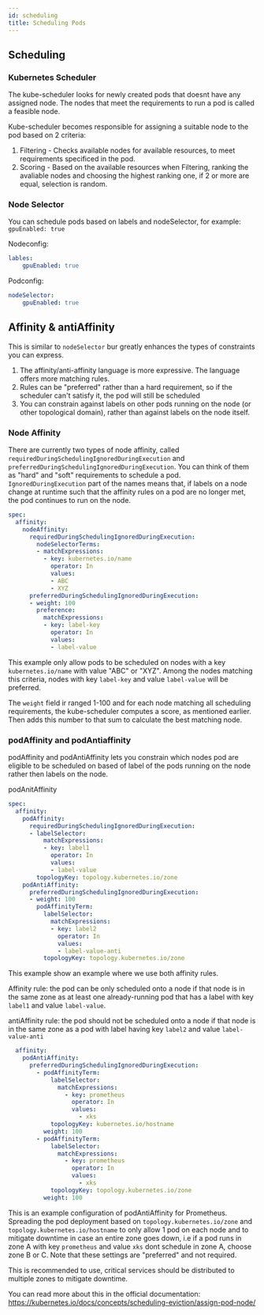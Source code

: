 ```yaml
---
id: scheduling
title: Scheduling Pods
---
```


## Scheduling

### Kubernetes Scheduler

The kube-scheduler looks for newly created pods that doesnt have any assigned node. The nodes that meet the requirements to run a pod is called a feasible node.

 Kube-scheduler becomes responsible for assigning a suitable node to the pod based on 2 criteria:

1. Filtering - Checks available nodes for available resources, to meet requirements specificed in the pod.
2. Scoring - Based on the available resources when Filtering, ranking the avaliable nodes and choosing the highest ranking one, if 2 or more are equal, selection is random.

### Node Selector

You can schedule pods based on labels and nodeSelector, for example: `gpuEnabled: true`

Nodeconfig:

```yaml
lables:
    gpuEnabled: true
```

Podconfig:

```yaml
nodeSelector:
    gpuEnabled: true
```

## Affinity & antiAffinity

This is similar to `nodeSelector` bur greatly enhances the types of constraints you can express.

1. The affinity/anti-affinity language is more expressive. The language offers more matching rules.
2. Rules can be "preferred" rather than a hard requirement, so if the scheduler can't satisfy it, the pod will still be scheduled
3. You can constrain against labels on other pods running on the node (or other topological domain), rather than against labels on the node itself.

### Node Affinity

There are currently two types of node affinity, called `requiredDuringSchedulingIgnoredDuringExecution` and `preferredDuringSchedulingIgnoredDuringExecution`. You can think of them as "hard" and "soft" requirements to schedule a pod. `IgnoredDuringExecution` part of the names means that, if labels on a node change at runtime such that the affinity rules on a pod are no longer met, the pod continues to run on the node.

```yaml
spec:
  affinity:
    nodeAffinity:
      requiredDuringSchedulingIgnoredDuringExecution:
        nodeSelectorTerms:
        - matchExpressions:
          - key: kubernetes.io/name
            operator: In
            values:
            - ABC
            - XYZ
      preferredDuringSchedulingIgnoredDuringExecution:
      - weight: 100
        preference:
          matchExpressions:
          - key: label-key
            operator: In
            values:
            - label-value
```

This example only allow pods to be scheduled on nodes with a key `kubernetes.io/name` with value "ABC" or "XYZ". Among the nodes matching this criteria, nodes with key `label-key` and value `label-value` will be preferred.

The `weight` field ir ranged 1-100 and for each node matching all scheduling requirements, the kube-scheduler computes a score, as mentioned earlier. Then adds this number to that sum to calculate the best matching node.

### podAffinity and podAntiaffinity

podAffinity and podAntiAffinity lets you constrain which nodes pod are eligible to be scheduled on based of label of the pods running on the node rather then labels on the node.

podAnitAffinity

```yaml
spec:
  affinity:
    podAffinity:
      requiredDuringSchedulingIgnoredDuringExecution:
      - labelSelector:
          matchExpressions:
          - key: label1
            operator: In
            values:
            - label-value
        topologyKey: topology.kubernetes.io/zone
    podAntiAffinity:
      preferredDuringSchedulingIgnoredDuringExecution:
      - weight: 100
        podAffinityTerm:
          labelSelector:
            matchExpressions:
            - key: label2
              operator: In
              values:
              - label-value-anti
          topologyKey: topology.kubernetes.io/zone
```

This example show an example where we use both affinity rules.

Affinity rule: the pod can be only scheduled onto a node if that node is in the same zone as at least one already-running pod that has a label with key `label1` and value `label-value`.

antiAffinity rule: the pod should not be scheduled onto a node if that node is in the same zone as a pod with label having key `label2` and value `label-value-anti`

```yaml
  affinity:
    podAntiAffinity:
      preferredDuringSchedulingIgnoredDuringExecution:
        - podAffinityTerm:
            labelSelector:
              matchExpressions:
                - key: prometheus
                  operator: In
                  values:
                    - xks
            topologyKey: kubernetes.io/hostname
          weight: 100
        - podAffinityTerm:
            labelSelector:
              matchExpressions:
                - key: prometheus
                  operator: In
                  values:
                    - xks
            topologyKey: topology.kubernetes.io/zone
          weight: 100
```

This is an example configuration of podAntiAffinity for Prometheus. Spreading the pod deployment based on `topology.kubernetes.io/zone` and `topology.kubernetes.io/hostname` to only allow 1 pod on each node and to mitigate downtime in case an entire zone goes down, i.e if a pod runs in zone A with key `prometheus` and value `xks` dont schedule in zone A, choose zone B or C. Note that these settings are "preferred" and not required.

This is recommended to use, critical services should be distributed to multiple zones to mitigate downtime.

You can read more about this in the official documentation: <https://kubernetes.io/docs/concepts/scheduling-eviction/assign-pod-node/>
